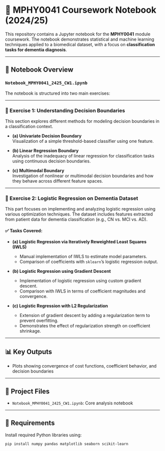# 🧠 MPHY0041 Coursework Notebook (2024/25)

This repository contains a Jupyter notebook for the **MPHY0041** module coursework. The notebook demonstrates statistical and machine learning techniques applied to a biomedical dataset, with a focus on **classification tasks for dementia diagnosis**.

---

## 📘 Notebook Overview

### `Notebook_MPHY0041_2425_CW1.ipynb`

The notebook is structured into two main exercises:

---

### 🔹 Exercise 1: Understanding Decision Boundaries

This section explores different methods for modeling decision boundaries in a classification context.

- **(a) Univariate Decision Boundary**  
  Visualization of a simple threshold-based classifier using one feature.

- **(b) Linear Regression Boundary**  
  Analysis of the inadequacy of linear regression for classification tasks using continuous decision boundaries.

- **(c) Multimodal Boundary**  
  Investigation of nonlinear or multimodal decision boundaries and how they behave across different feature spaces.

---

### 🔹 Exercise 2: Logistic Regression on Dementia Dataset

This part focuses on implementing and analyzing logistic regression using various optimization techniques. The dataset includes features extracted from patient data for dementia classification (e.g., CN vs. MCI vs. AD).

#### ✅ Tasks Covered:

- **(a) Logistic Regression via Iteratively Reweighted Least Squares (IWLS)**
  - Manual implementation of IWLS to estimate model parameters.
  - Comparison of coefficients with `sklearn`’s logistic regression output.

- **(b) Logistic Regression using Gradient Descent**
  - Implementation of logistic regression using custom gradient descent.
  - Comparison with IWLS in terms of coefficient magnitudes and convergence.

- **(c) Logistic Regression with L2 Regularization**
  - Extension of gradient descent by adding a regularization term to prevent overfitting.
  - Demonstrates the effect of regularization strength on coefficient shrinkage.

---

## 📊 Key Outputs
- Plots showing convergence of cost functions, coefficient behavior, and decision boundaries

---

## 📁 Project Files

- `Notebook_MPHY0041_2425_CW1.ipynb`: Core analysis notebook

---

## 🔧 Requirements

Install required Python libraries using:

```bash
pip install numpy pandas matplotlib seaborn scikit-learn
